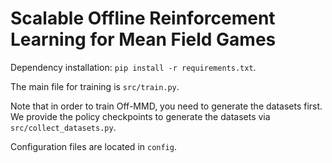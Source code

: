 # Scalable Offline Reinforcement Learning for Mean Field Games

Dependency installation: ```pip install -r requirements.txt```.

The main file for training is `src/train.py`.

Note that in order to train Off-MMD, you need to generate the datasets first.
We provide the policy checkpoints to generate the datasets via `src/collect_datasets.py`.

Configuration files are located in `config`.
